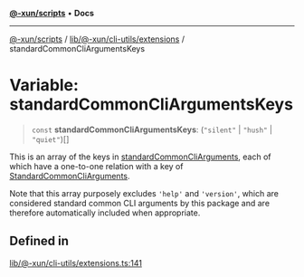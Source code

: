 [**@-xun/scripts**](../../../../../README.md) • **Docs**

***

[@-xun/scripts](../../../../../README.md) / [lib/@-xun/cli-utils/extensions](../README.md) / standardCommonCliArgumentsKeys

# Variable: standardCommonCliArgumentsKeys

> `const` **standardCommonCliArgumentsKeys**: (`"silent"` \| `"hush"` \| `"quiet"`)[]

This is an array of the keys in [standardCommonCliArguments](standardCommonCliArguments.md), each of
which have a one-to-one relation with a key of
[StandardCommonCliArguments](../type-aliases/StandardCommonCliArguments.md).

Note that this array purposely excludes `'help'` and `'version'`, which are
considered standard common CLI arguments by this package and are therefore
automatically included when appropriate.

## Defined in

[lib/@-xun/cli-utils/extensions.ts:141](https://github.com/Xunnamius/xscripts/blob/df637b64db981c14c22a425e27a52a97500c0199/lib/@-xun/cli-utils/extensions.ts#L141)
